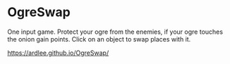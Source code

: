 # OgreSwap

One input game. Protect your ogre from the enemies, if your ogre touches the onion gain points. Click on an object to swap places with it.


https://ardlee.github.io/OgreSwap/
